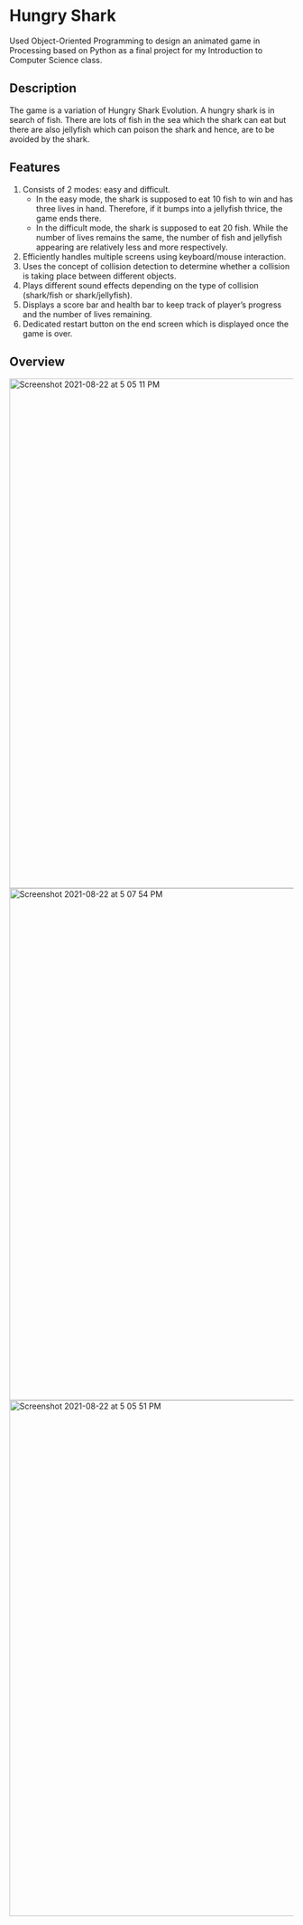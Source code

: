# Hungry Shark
Used Object-Oriented Programming to design an animated game in Processing based on Python as a final project for my Introduction to Computer Science class. 

## Description
The game is a variation of Hungry Shark Evolution. A hungry shark is in search of fish. There are lots of fish in the sea which the shark can eat but there are also jellyfish which can poison the shark and hence, are to be avoided by the shark.

## Features
1. Consists of 2 modes: easy and difficult. 
   * In the easy mode, the shark is supposed to eat 10 fish to win and has three lives in hand. Therefore, if it bumps into a jellyfish thrice, the game ends there.      
   * In the difficult mode, the shark is supposed to eat 20 fish. While the number of lives remains the same, the number of fish and jellyfish appearing are relatively less and more respectively. 
2. Efficiently handles multiple screens using keyboard/mouse interaction.
3. Uses the concept of collision detection to determine whether a collision is taking place between different objects.
4. Plays different sound effects depending on the type of collision (shark/fish or shark/jellyfish).
5. Displays a score bar and health bar to keep track of player’s progress and the number of lives remaining.
6. Dedicated restart button on the end screen which is displayed once the game is over.

## Overview

<img width="902" alt="Screenshot 2021-08-22 at 5 05 11 PM" src="https://user-images.githubusercontent.com/81231340/130353680-b2c8670e-9866-4ceb-b09d-ac11d2fb1636.png">
<img width="906" alt="Screenshot 2021-08-22 at 5 07 54 PM" src="https://user-images.githubusercontent.com/81231340/130353703-345c012d-e0df-4052-8491-5f620b2964f3.png">
<img width="913" alt="Screenshot 2021-08-22 at 5 05 51 PM" src="https://user-images.githubusercontent.com/81231340/130353708-5e06f882-25a8-4a30-9872-3dbe672608ca.png">
